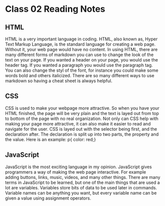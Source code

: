 # Class 02 Reading Notes

## HTML

HTML is a very important language in coding. HTML, also known as, Hyper Text Markup Language, is the standard language for creating a web page. Without it, your web page would have no content. In using HTML, there are many different forms of markdown you can use to change the look of the text on your page. If you wanted a header on your page, you would use the header tag. If you wanted a paragraph you would use the paragraph tag. You can also change the styl of the font, for instance you could make some words bold and others italicized. There are so many different ways to use markdown so having a cheat sheet is always helpful.

## CSS

CSS is used to make your webpage more attractive. So when you have your HTML finished, the page will be very plain and the text is layed out from top to bottom of the page with no real organization. Not only can CSS help with making your page more attractive, it can also make it easier to read and navigate for the user. CSS is layed out with the selector being first, and the declaration after. The declaration is split up into two parts, the property and the value. Here is an example:
p{
color: red;}

## JavaScript

JavaScript is the most exciting language in my opinion. JavaScript gives programmers a way of making the web page interactive. For example adding buttons, links, music, videos, and many other things. There are many terms in JavaScript to be learned, but one of the main things that are used a lot are variables. Variables store bits of data to be used later in commands. Variable names can be anything you want, but every variable name can be given a value using assignment operators.

